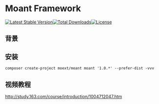 # Moant Framework
[![Latest Stable Version](https://poser.pugx.org/moext/moant/v/stable)](https://packagist.org/packages/moext/moant)[![Total Downloads](https://poser.pugx.org/moext/moant/downloads)](https://packagist.org/packages/moext/moant)[![License](https://poser.pugx.org/moext/moant/license)](https://packagist.org/packages/moext/moant)

## 背景

## 安装
```
composer create-project moext/moant moant '1.0.*' --prefer-dist -vvv
```

## 视频教程
http://study.163.com/course/introduction/1004712047.htm